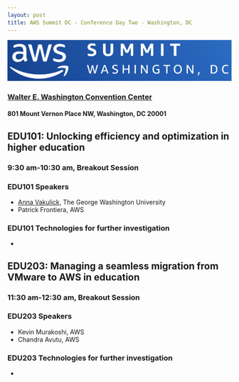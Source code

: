 ```yaml
---
layout: post
title: AWS Summit DC - Conference Day Two - Washington, DC
---
```


[![AWS Summits Washington DC](/images/AWSsummitLogoWashingtonDC.png "AWS Summits Washington DC")](https://aws.amazon.com/events/summits/washington-dc/)

### [Walter E. Washington Convention Center](https://eventsdc.com/venue/walter-e-washington-convention-center)

#### 801 Mount Vernon Place NW, Washington, DC 20001

## EDU101: Unlocking efficiency and optimization in higher education

### 9:30 am-10:30 am, Breakout Session

### EDU101 Speakers

* [Anna Vakulick](https://it.gwu.edu/anna-vakulick), The George Washington University
* Patrick Frontiera, AWS

### EDU101 Technologies for further investigation

* 

## EDU203: Managing a seamless migration from VMware to AWS in education

### 11:30 am-12:30 am, Breakout Session

### EDU203 Speakers

* Kevin Murakoshi, AWS
* Chandra Avutu, AWS

### EDU203 Technologies for further investigation

* 
